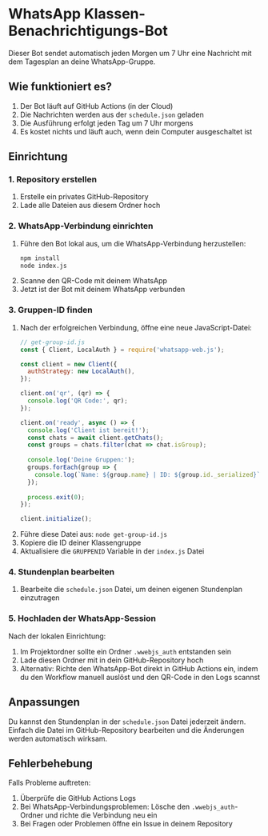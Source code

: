 # WhatsApp Klassen-Benachrichtigungs-Bot

Dieser Bot sendet automatisch jeden Morgen um 7 Uhr eine Nachricht mit dem Tagesplan an deine WhatsApp-Gruppe.

## Wie funktioniert es?

1. Der Bot läuft auf GitHub Actions (in der Cloud)
2. Die Nachrichten werden aus der `schedule.json` geladen
3. Die Ausführung erfolgt jeden Tag um 7 Uhr morgens
4. Es kostet nichts und läuft auch, wenn dein Computer ausgeschaltet ist

## Einrichtung

### 1. Repository erstellen
1. Erstelle ein privates GitHub-Repository
2. Lade alle Dateien aus diesem Ordner hoch

### 2. WhatsApp-Verbindung einrichten
1. Führe den Bot lokal aus, um die WhatsApp-Verbindung herzustellen:
   ```bash
   npm install
   node index.js
   ```
2. Scanne den QR-Code mit deinem WhatsApp
3. Jetzt ist der Bot mit deinem WhatsApp verbunden

### 3. Gruppen-ID finden
1. Nach der erfolgreichen Verbindung, öffne eine neue JavaScript-Datei:
   ```javascript
   // get-group-id.js
   const { Client, LocalAuth } = require('whatsapp-web.js');
   
   const client = new Client({
     authStrategy: new LocalAuth(),
   });
   
   client.on('qr', (qr) => {
     console.log('QR Code:', qr);
   });
   
   client.on('ready', async () => {
     console.log('Client ist bereit!');
     const chats = await client.getChats();
     const groups = chats.filter(chat => chat.isGroup);
     
     console.log('Deine Gruppen:');
     groups.forEach(group => {
       console.log(`Name: ${group.name} | ID: ${group.id._serialized}`);
     });
     
     process.exit(0);
   });
   
   client.initialize();
   ```
2. Führe diese Datei aus: `node get-group-id.js`
3. Kopiere die ID deiner Klassengruppe
4. Aktualisiere die `GRUPPENID` Variable in der `index.js` Datei

### 4. Stundenplan bearbeiten
1. Bearbeite die `schedule.json` Datei, um deinen eigenen Stundenplan einzutragen

### 5. Hochladen der WhatsApp-Session
Nach der lokalen Einrichtung:
1. Im Projektordner sollte ein Ordner `.wwebjs_auth` entstanden sein
2. Lade diesen Ordner mit in dein GitHub-Repository hoch
3. Alternativ: Richte den WhatsApp-Bot direkt in GitHub Actions ein, indem du den Workflow manuell auslöst und den QR-Code in den Logs scannst

## Anpassungen

Du kannst den Stundenplan in der `schedule.json` Datei jederzeit ändern. Einfach die Datei im GitHub-Repository bearbeiten und die Änderungen werden automatisch wirksam.

## Fehlerbehebung

Falls Probleme auftreten:
1. Überprüfe die GitHub Actions Logs
2. Bei WhatsApp-Verbindungsproblemen: Lösche den `.wwebjs_auth`-Ordner und richte die Verbindung neu ein
3. Bei Fragen oder Problemen öffne ein Issue in deinem Repository 